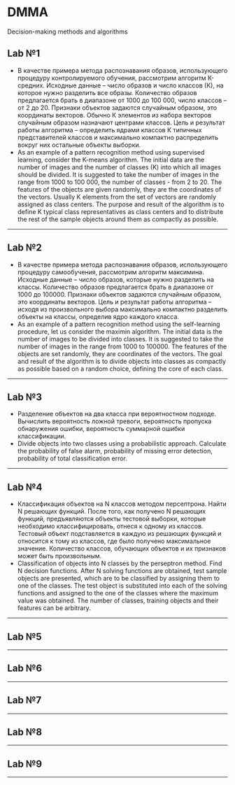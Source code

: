 # DMMA
 Decision-making methods and algorithms
## Lab №1
* В качестве примера метода распознавания образов, использующего процедуру контролируемого обучения, рассмотрим алгоритм К-средних.
Исходные данные – число образов и число классов (К), на которое нужно разделить все образы. Количество образов предлагается брать в диапазоне от 1000 до 100 000, число классов – от 2 до 20. 
Признаки объектов задаются случайным образом, это координаты векторов. Обычно К элементов из набора векторов случайным образом назначают центрами классов.
Цель и результат работы алгоритма – определить ядрами классов К типичных представителей классов и максимально компактно распределить вокруг них остальные объекты выборки.
* As an example of a pattern recognition method using supervised learning, consider the K-means algorithm.
The initial data are the number of images and the number of classes (K) into which all images should be divided. It is suggested to take the number of images in the range from 1000 to 100 000, the number of classes - from 2 to 20. 
The features of the objects are given randomly, they are the coordinates of the vectors. Usually K elements from the set of vectors are randomly assigned as class centers.
The purpose and result of the algorithm is to define K typical class representatives as class centers and to distribute the rest of the sample objects around them as compactly as possible.
---
## Lab №2
* В качестве примера метода распознавания образов, использующего процедуру самообучения, рассмотрим алгоритм максимина.
Исходные данные – число образов, которые нужно разделить на классы. Количество образов предлагается брать в диапазоне от 1000 до 100000. Признаки объектов задаются случайным образом, это координаты
векторов.
Цель и результат работы алгоритма – исходя из произвольного выбора максимально компактно разделить объекты на классы, определив ядро каждого класса.
* As an example of a pattern recognition method using the self-learning procedure, let us consider the maximin algorithm.
The initial data is the number of images to be divided into classes. It is suggested to take the number of images in the range from 1000 to 100000. The features of the objects are set randomly, they are coordinates of the vectors.
The goal and result of the algorithm is to divide objects into classes as compactly as possible based on a random choice, defining the core of each class.
---
## Lab №3
* Разделение объектов на два класса при вероятностном подходе. Вычислить вероятность ложной тревоги, вероятность пропуска обнаружения ошибки, вероятность суммарной ошибки классификации.
* Divide objects into two classes using a probabilistic approach. Calculate the probability of false alarm, probability of missing error detection, probability of total classification error.
---
## Lab №4
* Классификация объектов на N классов методом персептрона. Найти N решающих функций. После того, как получено N решающих функций, предъявляются объекты тестовой выборки, которые необходимо классифицировать, отнеся к одному из классов. Тестовый объект подставляется в каждую из решающих функций и относится к тому из классов, где было получено максимальное значение. Количество классов, обучающих объектов и их признаков может быть произвольным.
* Classification of objects into N classes by the perseptron method. Find N decision functions. After N solving functions are obtained, test sample objects are presented, which are to be classified by assigning them to one of the classes. The test object is substituted into each of the solving functions and assigned to the one of the classes where the maximum value was obtained. The number of classes, training objects and their features can be arbitrary.
---
## Lab №5
---
## Lab №6
---
## Lab №7
---
## Lab №8
---
## Lab №9
---
